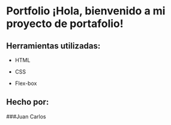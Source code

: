# Portfolio ¡Hola, bienvenido a mi proyecto de portafolio!


## Herramientas utilizadas:

* HTML

* CSS

* Flex-box

## Hecho por:

###Juan Carlos

